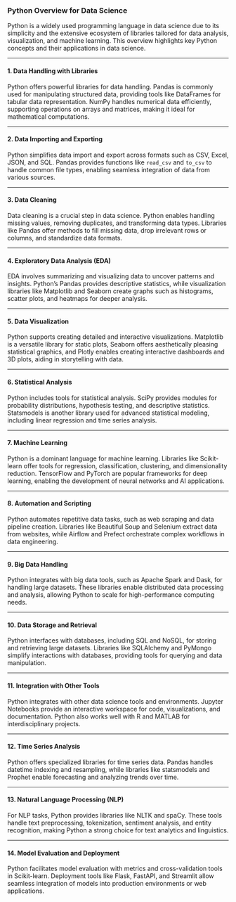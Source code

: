 ### Python Overview for Data Science

Python is a widely used programming language in data science due to its simplicity and the extensive ecosystem of libraries tailored for data analysis, visualization, and machine learning. This overview highlights key Python concepts and their applications in data science.

---

#### **1. Data Handling with Libraries**

Python offers powerful libraries for data handling. Pandas is commonly used for manipulating structured data, providing tools like DataFrames for tabular data representation. NumPy handles numerical data efficiently, supporting operations on arrays and matrices, making it ideal for mathematical computations.

---

#### **2. Data Importing and Exporting**

Python simplifies data import and export across formats such as CSV, Excel, JSON, and SQL. Pandas provides functions like `read_csv` and `to_csv` to handle common file types, enabling seamless integration of data from various sources.

---

#### **3. Data Cleaning**

Data cleaning is a crucial step in data science. Python enables handling missing values, removing duplicates, and transforming data types. Libraries like Pandas offer methods to fill missing data, drop irrelevant rows or columns, and standardize data formats.

---

#### **4. Exploratory Data Analysis (EDA)**

EDA involves summarizing and visualizing data to uncover patterns and insights. Python’s Pandas provides descriptive statistics, while visualization libraries like Matplotlib and Seaborn create graphs such as histograms, scatter plots, and heatmaps for deeper analysis.

---

#### **5. Data Visualization**

Python supports creating detailed and interactive visualizations. Matplotlib is a versatile library for static plots, Seaborn offers aesthetically pleasing statistical graphics, and Plotly enables creating interactive dashboards and 3D plots, aiding in storytelling with data.

---

#### **6. Statistical Analysis**

Python includes tools for statistical analysis. SciPy provides modules for probability distributions, hypothesis testing, and descriptive statistics. Statsmodels is another library used for advanced statistical modeling, including linear regression and time series analysis.

---

#### **7. Machine Learning**

Python is a dominant language for machine learning. Libraries like Scikit-learn offer tools for regression, classification, clustering, and dimensionality reduction. TensorFlow and PyTorch are popular frameworks for deep learning, enabling the development of neural networks and AI applications.

---

#### **8. Automation and Scripting**

Python automates repetitive data tasks, such as web scraping and data pipeline creation. Libraries like Beautiful Soup and Selenium extract data from websites, while Airflow and Prefect orchestrate complex workflows in data engineering.

---

#### **9. Big Data Handling**

Python integrates with big data tools, such as Apache Spark and Dask, for handling large datasets. These libraries enable distributed data processing and analysis, allowing Python to scale for high-performance computing needs.

---

#### **10. Data Storage and Retrieval**

Python interfaces with databases, including SQL and NoSQL, for storing and retrieving large datasets. Libraries like SQLAlchemy and PyMongo simplify interactions with databases, providing tools for querying and data manipulation.

---

#### **11. Integration with Other Tools**

Python integrates with other data science tools and environments. Jupyter Notebooks provide an interactive workspace for code, visualizations, and documentation. Python also works well with R and MATLAB for interdisciplinary projects.

---

#### **12. Time Series Analysis**

Python offers specialized libraries for time series data. Pandas handles datetime indexing and resampling, while libraries like statsmodels and Prophet enable forecasting and analyzing trends over time.

---

#### **13. Natural Language Processing (NLP)**

For NLP tasks, Python provides libraries like NLTK and spaCy. These tools handle text preprocessing, tokenization, sentiment analysis, and entity recognition, making Python a strong choice for text analytics and linguistics.

---

#### **14. Model Evaluation and Deployment**

Python facilitates model evaluation with metrics and cross-validation tools in Scikit-learn. Deployment tools like Flask, FastAPI, and Streamlit allow seamless integration of models into production environments or web applications.
